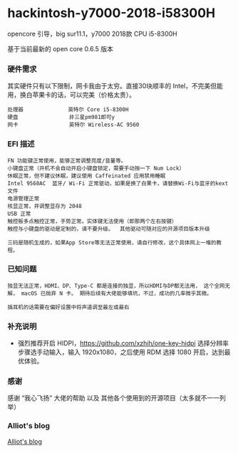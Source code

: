 # hackintosh-y7000-2018-i58300H  
opencore 引导，big sur11.1，y7000 2018款 CPU i5-8300H   

基于当前最新的 open core 0.6.5 版本  

###  硬件需求
其实硬件只有以下限制，网卡我由于太穷。直接30块顺丰的 Intel，不完美但能用，换白苹果卡的话，可以完美（价格太贵）。
```
处理器              英特尔 Core i5-8300H  
硬盘                非三星pm981即可y
网卡                英特尔 Wireless-AC 9560
```

### EFI 描述  
``` 
FN 功能键正常使用，能够正常调整亮度/音量等。  
小键盘正常（开机不会自动开启小键盘锁定，需要手动按一下 Num Lock）  
休眠正常，但不建议休眠，建议使用 Caffeinated 应用禁用睡眠    
Intel 9560AC  蓝牙/ Wi-Fi 正常驱动，如果是换了白果卡，请替换Wi-Fi与蓝牙的kext文件  
电源管理正常  
核显正常，并调整显存为 2048  
USB 正常  
触控板多点触控正常，手势正常。实体键无法使用（即那两个左右按键）
触控与小键盘的驱动是定制的，请不要升级。  其他驱动可随对应的开源项目版本升级     

三码是随机生成的，如果App Store等无法正常使用，请自行修改，这个具体网上一堆的教程。  
```

### 已知问题  
``` 
独显无法正常，HDMI、DP、Type-C 都是连接的独显，所以HDMI与DP都无法用， 这个全网无解， macOS 已抛弃 N 卡。 期待后续有大佬能够填坑，不过，成功的几率微乎其微。   

插耳机的话需要在偏好设置中将声道调至最左或最右  
```

### 补充说明  
- 强烈推荐开启 HIDPI，https://github.com/xzhih/one-key-hidpi  选择分辨率步骤选手动输入，输入 1920x1080，之后使用 RDM 选择 1080 开启，达到最优体验。  

### 感谢    
感谢 “我心飞扬” 大佬的帮助 以及 其他各个使用到的开源项目（太多就不一一列举） 

### Alliot's blog  
[Alliot's blog](https://www.iots.vip)  
